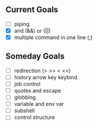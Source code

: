 ## Current Goals
- [ ] piping
- [x] and (&&) or (||) 
- [x] multiple command in one line (;)

## Someday Goals
- [ ] redirection (> >> < <<)
- [ ] history arrow key keybind
- [ ] job control
- [ ] quotes and escape
- [ ] globbing
- [ ] variable and env var
- [ ] subshell
- [ ] control structure
